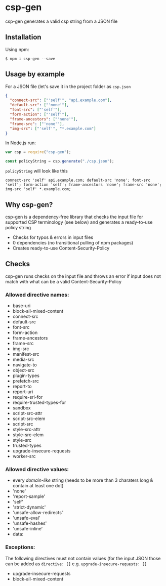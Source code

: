 # csp-gen

csp-gen generates a valid csp string from a JSON file

## Installation

Using npm:

```shell
$ npm i csp-gen --save
```

## Usage by example

For a JSON file (let's save it in the project folder as `csp.json`

```json
{
  "connect-src": ["'self'", "api.example.com"],
  "default-src": ["'none'"],
  "font-src": ["'self'"],
  "form-action": ["'self'"],
  "frame-ancestors": ["'none'"],
  "frame-src": ["'none'"],
  "img-src": ["'self'", "*.example.com"]
}
```

In Node.js run:

```js
var csp = require("csp-gen");

const policyString = csp.generate("./csp.json");
```

`policyString` will look like this

```text
connect-src 'self' api.example.com; default-src 'none'; font-src 'self'; form-action 'self'; frame-ancestors 'none'; frame-src 'none'; img-src 'self' *.example.com;
```

## Why csp-gen?

csp-gen is a dependency-free library that checks the input file for supported CSP terminology (see below) and generates a ready-to-use policy string

- Checks for typos & errors in input files
- 0 dependencies (no transitional pulling of npm packages)
- Creates ready-to-use Content-Security-Policy

## Checks

csp-gen runs checks on the input file and throws an error if input does not match with what can be a valid Content-Security-Policy

### Allowed directive names:

- base-uri
- block-all-mixed-content
- connect-src
- default-src
- font-src
- form-action
- frame-ancestors
- frame-src
- img-src
- manifest-src
- media-src
- navigate-to
- object-src
- plugin-types
- prefetch-src
- report-to
- report-uri
- require-sri-for
- require-trusted-types-for
- sandbox
- script-src-attr
- script-src-elem
- script-src
- style-src-attr
- style-src-elem
- style-src
- trusted-types
- upgrade-insecure-requests
- worker-src

### Allowed directive values:

- every _domain-like_ string (needs to be more than 3 charaters long & contain at least one dot)
- 'none'
- 'report-sample'
- 'self'
- 'strict-dynamic'
- 'unsafe-allow-redirects'
- 'unsafe-eval'
- 'unsafe-hashes'
- 'unsafe-inline'
- data:

### Exceptions:

The following directives must not contain values (for the input JSON those can be added as `directive: []` e.g. `upgrade-insecure-requests: []`

- upgrade-insecure-requests
- block-all-mixed-content
